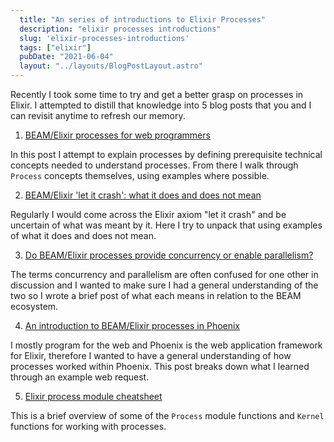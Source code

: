 ```yaml
---
  title: "An series of introductions to Elixir Processes"
  description: "elixir processes introductions"
  slug: 'elixir-processes-introductions'
  tags: ["elixir"]
  pubDate: "2021-06-04"
  layout: "../layouts/BlogPostLayout.astro"
---
```


Recently I took some time to try and get a better grasp on processes in Elixir. I attempted to distill that knowledge into 5 blog posts that you and I can revisit anytime to refresh our memory.

1) [BEAM/Elixir processes for web programmers](https://tinytechtuts.com/2021-beam-elixir-processes-explained)

In this post I attempt to explain processes by defining prerequisite technical concepts needed to understand processes. From there I walk through `Process` concepts themselves, using examples where possible.

2) [BEAM/Elixir 'let it crash': what it does and does not mean](https://tinytechtuts.com/2021-let-it-crash-explained)

Regularly I would come across the Elixir axiom "let it crash" and be uncertain of what was meant by it. Here I try to unpack that using examples of what it does and does not mean.

3) [Do BEAM/Elixir processes provide concurrency or enable parallelism?](https://tinytechtuts.com/2021-elixir-processes-concurrency-and-parallelism)

The terms concurrency and parallelism are often confused for one other in discussion and I wanted to make sure I had a general understanding of the two so I wrote a brief post of what each means in relation to the BEAM ecosystem.

4) [An introduction to BEAM/Elixir processes in Phoenix](https://tinytechtuts.com/2021-introduction-to-elixir-processes-in-phoenix)

I mostly program for the web and Phoenix is the web application framework for Elixir, therefore I wanted to have a general understanding of how processes worked within Phoenix. This post breaks down what I learned through an example web request.

5) [Elixir process module cheatsheet](https://tinytechtuts.com/2021-elixir-process-module-cheatsheet)

This is a brief overview of some of the `Process` module functions and `Kernel` functions for working with processes.
